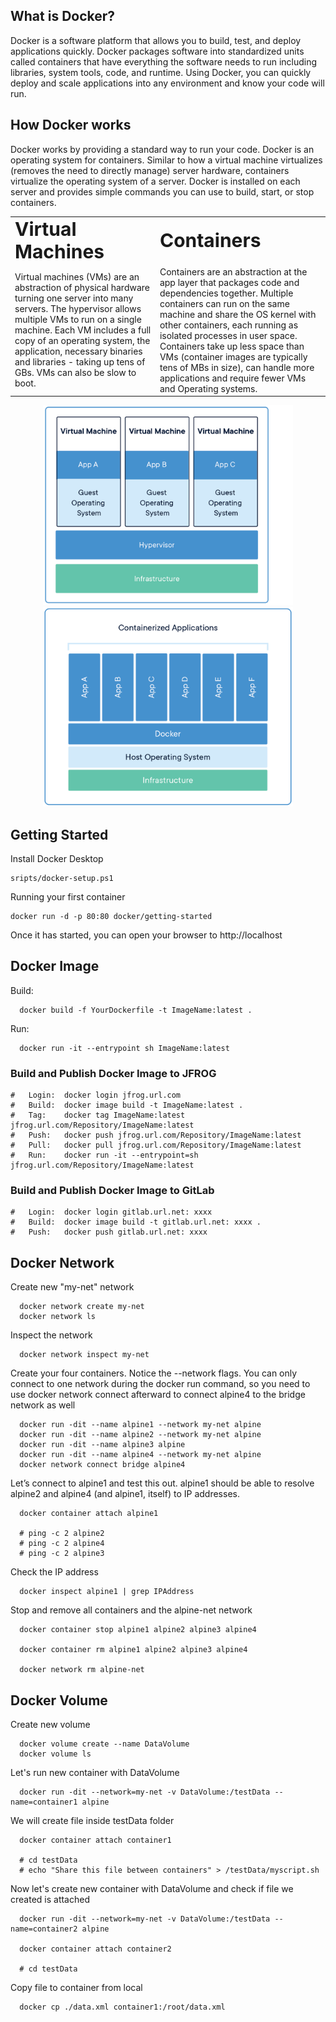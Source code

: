 ##	What is Docker? 
Docker is a software platform that allows you to build, test, and deploy applications quickly. Docker packages software into standardized units called containers that have everything the software needs to run including libraries, system tools, code, and runtime. Using Docker, you can quickly deploy and scale applications into any environment and know your code will run.

## How Docker works
Docker works by providing a standard way to run your code. Docker is an operating system for containers. Similar to how a virtual machine virtualizes (removes the need to directly manage) server hardware, containers virtualize the operating system of a server. Docker is installed on each server and provides simple commands you can use to build, start, or stop containers.

<table border="0">
 <tr>
    <td><b style="font-size:30px">Virtual Machines</b></td>
    <td><b style="font-size:30px">Containers</b></td>
 </tr>
 <tr>
    <td>Virtual machines (VMs) are an abstraction of physical hardware turning one server into many servers. The hypervisor allows multiple VMs to run on a single machine. Each VM includes a full copy of an operating system, the application, necessary binaries and libraries - taking up tens of GBs. VMs can also be slow to boot.</td>
    <td>Containers are an abstraction at the app layer that packages code and dependencies together. Multiple containers can run on the same machine and share the OS kernel with other containers, each running as isolated processes in user space. Containers take up less space than VMs (container images are typically tens of MBs in size), can handle more applications and require fewer VMs and Operating systems.</td>
 </tr>
</table>

<p align="center">
  <img src="/src/img/container-vm-whatcontainer_2.png" width="400" title="hover text">
  <img src="/src/img/docker-containerized-appliction-blue-border_2.png" width="400" alt="accessibility text">
</p>

## Getting Started
Install Docker Desktop
```
sripts/docker-setup.ps1
```
Running your first container
```
docker run -d -p 80:80 docker/getting-started
```
Once it has started, you can open your browser to http://localhost

## Docker Image
Build:    
      
      docker build -f YourDockerfile -t ImageName:latest .
Run:      

      docker run -it --entrypoint sh ImageName:latest

### Build and Publish Docker Image to JFROG 
    #   Login:  docker login jfrog.url.com
    #   Build:  docker image build -t ImageName:latest .
    #   Tag:    docker tag ImageName:latest jfrog.url.com/Repository/ImageName:latest
    #   Push:   docker push jfrog.url.com/Repository/ImageName:latest
    #   Pull:   docker pull jfrog.url.com/Repository/ImageName:latest
    #   Run:    docker run -it --entrypoint=sh jfrog.url.com/Repository/ImageName:latest

### Build and Publish Docker Image to GitLab
    #   Login:  docker login gitlab.url.net: xxxx
    #   Build:  docker image build -t gitlab.url.net: xxxx .
    #   Push:   docker push gitlab.url.net: xxxx

## Docker Network
      
Create new "my-net" network

      docker network create my-net
      docker network ls

Inspect the network

      docker network inspect my-net

Create your four containers. Notice the --network flags. You can only connect to one network during the docker run command, so you need to use docker network connect afterward to connect alpine4 to the bridge network as well


      docker run -dit --name alpine1 --network my-net alpine
      docker run -dit --name alpine2 --network my-net alpine
      docker run -dit --name alpine3 alpine
      docker run -dit --name alpine4 --network my-net alpine
      docker network connect bridge alpine4

 Let’s connect to alpine1 and test this out. alpine1 should be able to resolve alpine2 and alpine4 (and alpine1, itself) to IP addresses.

      docker container attach alpine1

      # ping -c 2 alpine2
      # ping -c 2 alpine4
      # ping -c 2 alpine3

Check the IP address
      
      docker inspect alpine1 | grep IPAddress

Stop and remove all containers and the alpine-net network

      docker container stop alpine1 alpine2 alpine3 alpine4

      docker container rm alpine1 alpine2 alpine3 alpine4

      docker network rm alpine-net

## Docker Volume
Create new volume

      docker volume create --name DataVolume
      docker volume ls

Let's run new container with DataVolume

      docker run -dit --network=my-net -v DataVolume:/testData --name=container1 alpine

We will create file inside testData folder

      docker container attach container1

      # cd testData
      # echo "Share this file between containers" > /testData/myscript.sh

Now let's create new container with DataVolume and check if file we created is attached

      docker run -dit --network=my-net -v DataVolume:/testData --name=container2 alpine

      docker container attach container2

      # cd testData

Copy file to container from local

      docker cp ./data.xml container1:/root/data.xml
